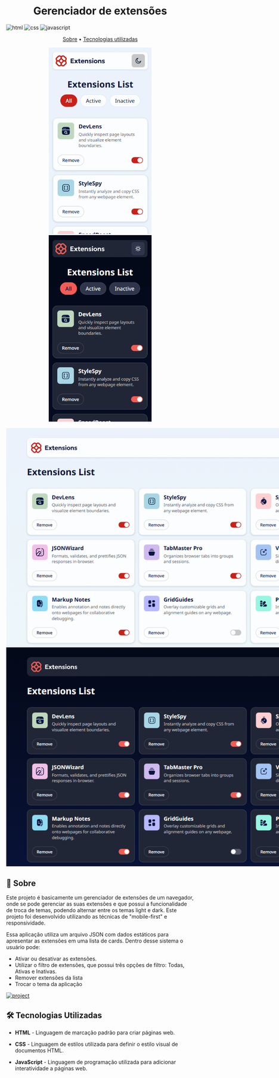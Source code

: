 [HTML__BADGE]: https://img.shields.io/badge/html5-%23E34F26.svg?style=for-the-badge&logo=html5&logoColor=white
[CSS__BADGE]: https://img.shields.io/badge/css3-%231572B6.svg?style=for-the-badge&logo=css3&logoColor=white
[JAVASCRIPT__BADGE]: https://img.shields.io/badge/javascript-%23323330.svg?style=for-the-badge&logo=javascript&logoColor=%23F7DF1E

<h1 align="center" style="font-weight: bold;">Gerenciador de extensões</h1>

![html][HTML__BADGE]
![css][CSS__BADGE]
![javascript][JAVASCRIPT__BADGE]

<p align="center">
    <a href="#sobre">Sobre</a> • 
    <a href="#tecnologias">Tecnologias utilizadas</a>
</p>

<p align="center">
    <img src="./.github/images/mobile-light.png" alt="Tela mobile do gerenciador de extensões no tema light" style="max-width: 500px; height: 500px">
    <img src="./.github/images/mobile-dark.png" alt="Tela mobile do gerenciador de extensões no tema dark" style="max-width: 500px; height: 500px">
</p>

<p align="center">
    <img src="./.github/images/desktop-light.png" alt="Tela desktop do gerenciador de extensões no tema light" style="max-width: 1000px; max-height: 600px">
    <img src="./.github/images/desktop-dark.png" alt="Tela desktop do gerenciador de extensões no tema dark" style="max-width: 1000px; max-height: 600px">
</p>

<h2 id="sobre">📌 Sobre</h2>

Este projeto é basicamente um gerenciador de extensões de um navegador, onde se pode gerenciar as suas extensões e que possui a funcionalidade de troca de temas, podendo alternar entre os temas light e dark. Este projeto foi desenvolvido utilizando as técnicas de "mobile-first" e responsividade.

Essa aplicação utiliza um arquivo JSON com dados estáticos para apresentar as extensões em uma lista de cards. Dentro desse sistema o usuário pode:

- Ativar ou desativar as extensões.
- Utilizar o filtro de extensões, que possui três opções de filtro: Todas, Ativas e Inativas.
- Remover extensões da lista
- Trocar o tema da aplicação

<a href="https://vitorgabrielgg.github.io/gerenciador-de-extensoes/" target="_blank" rel="noopener noreferrer">
  <img src="https://img.shields.io/badge/📱Acessar_o_projeto-000?style=for-the-badge&logo=project" alt="project" />
</a>

<h2 id="tecnologias">🛠️ Tecnologias Utilizadas</h2>

- **HTML** - Linguagem de marcação padrão para criar páginas web.

- **CSS** - Linguagem de estilos utilizada para definir o estilo visual de documentos HTML.

- **JavaScript** - Linguagem de programação utilizada para adicionar interatividade a páginas web.
